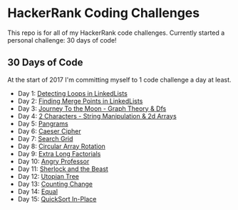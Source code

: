 # HackerRank Coding Challenges

This repo is for all of my HackerRank code challenges. Currently started a
personal challenge: 30 days of code!

## 30 Days of Code
At the start of 2017 I'm committing myself to 1 code challenge a day at least.

* Day 1: [Detecting Loops in
LinkedLists](https://github.com/snggeng/hackerrank/blob/master/hascycle.java)
* Day 2: [Finding Merge Points in
LinkedLists](https://github.com/snggeng/hackerrank/blob/master/findmergenode.java)
* Day 3: [Journey To the Moon - Graph Theory &
Dfs](https://github.com/snggeng/hackerrank/blob/master/journeytothemoon.java)
* Day 4: [2 Characters - String Manipulation & 2d
Arrays](https://github.com/snggeng/hackerrank/blob/master/twocharacters.java)
* Day 5:
[Pangrams](https://github.com/snggeng/hackerrank/blob/master/pangrams.java)
* Day 6: [Caeser
Cipher](https://github.com/snggeng/hackerrank/blob/master/caesercipher.java)
* Day 7: [Search
Grid](https://github.com/snggeng/hackerrank/blob/master/searchgrid.java)
* Day 8: [Circular Array
Rotation](https://github.com/snggeng/hackerrank/blob/master/circulararrayrotation.java)
* Day 9: [Extra Long
Factorials](https://github.com/snggeng/hackerrank/blob/master/extralongfactorials.java)
* Day 10: [Angry
Professor](https://github.com/snggeng/hackerrank/blob/master/angryprofessor.java)
* Day 11: [Sherlock and the
Beast](https://github.com/snggeng/hackerrank/blob/master/sherlockandthebeast.java)
* Day 12: [Utopian
Tree](https://github.com/snggeng/hackerrank/blob/master/utopiantree.java)
* Day 13: [Counting
Change](https://github.com/snggeng/hackerrank/blob/master/countchange.java)
* Day 14:
[Equal](https://github.com/snggeng/hackerrank/blob/master/equal.java)
* Day 15: [QuickSort
In-Place](https://github.com/snggeng/hackerrank/blob/master/quicksort3.java)
